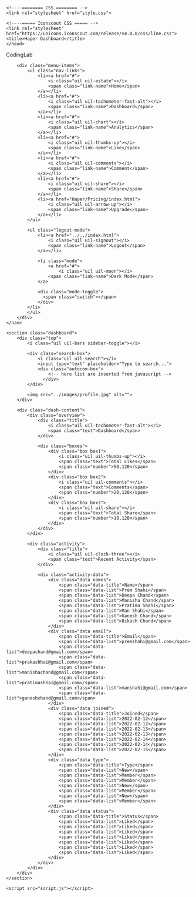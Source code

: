<!DOCTYPE html>
<html lang="en">
<head>
    <meta charset="UTF-8">
    <meta http-equiv="X-UA-Compatible" content="IE=edge">
    <meta name="viewport" content="width=device-width, initial-scale=1.0">
    
    <!----======== CSS ======== -->
    <link rel="stylesheet" href="style.css">
     
    <!----===== Iconscout CSS ===== -->
    <link rel="stylesheet" href="https://unicons.iconscout.com/release/v4.0.0/css/line.css">
    <title>Haper Dashboard</title>
    </head>
<body>
    <nav>
        <div class="logo-name">
            <div class="logo-image"> 
                <a href="Haper/profile/profile.html">
                <img src="../images/logo.png" alt="">
            </a>
            </div>
            <span class="logo_name">CodingLab</span>
        </div>

        <div class="menu-items">
            <ul class="nav-links">
                <li><a href="#">
                    <i class="uil uil-estate"></i>
                    <span class="link-name">Home</span>
                </a></li>
                <li><a href="#">
                    <i class="uil uil-tachometer-fast-alt"></i>
                    <span class="link-name">Dashboard</span>
                </a></li>
                <li><a href="#">
                    <i class="uil uil-chart"></i>
                    <span class="link-name">Analytics</span>
                </a></li>
                <li><a href="#">
                    <i class="uil uil-thumbs-up"></i>
                    <span class="link-name">Like</span>
                </a></li>
                <li><a href="#">
                    <i class="uil uil-comments"></i>
                    <span class="link-name">Comment</span>
                </a></li>
                <li><a href="#">
                    <i class="uil uil-share"></i>
                    <span class="link-name">Share</span>
                </a></li>
                <li><a href="Haper/Pricing/index.html">
                    <i class="uil uil-arrow-up"></i>
                    <span class="link-name">Upgrade</span>
                </a></li>
            </ul>
            
            <ul class="logout-mode">
                <li><a href="../../index.html">
                    <i class="uil uil-signout"></i>
                    <span class="link-name">Logout</span>
                </a></li>

                <li class="mode">
                    <a href="#">
                        <i class="uil uil-moon"></i>
                    <span class="link-name">Dark Mode</span>
                </a>

                <div class="mode-toggle">
                  <span class="switch"></span>
                </div>
            </li>
            </ul>
        </div>
    </nav>

    <section class="dashboard">
        <div class="top">
            <i class="uil uil-bars sidebar-toggle"></i>

            <div class="search-box">
                <i class="uil uil-search"></i>
                <input type="text" placeholder="Type to search...">
                <div class="autocom-box">
                    <!-- here list are inserted from javascript -->
                  </div>
            </div>
            
            <img src="../images/profile.jpg" alt="">
        </div>

        <div class="dash-content">
            <div class="overview">
                <div class="title">
                    <i class="uil uil-tachometer-fast-alt"></i>
                    <span class="text">Dashboard</span>
                </div>

                <div class="boxes">
                    <div class="box box1">
                        <i class="uil uil-thumbs-up"></i>
                        <span class="text">Total Likes</span>
                        <span class="number">50,120</span>
                    </div>
                    <div class="box box2">
                        <i class="uil uil-comments"></i>
                        <span class="text">Comments</span>
                        <span class="number">20,120</span>
                    </div>
                    <div class="box box3">
                        <i class="uil uil-share"></i>
                        <span class="text">Total Share</span>
                        <span class="number">10,120</span>
                    </div>
                </div>
            </div>

            <div class="activity">
                <div class="title">
                    <i class="uil uil-clock-three"></i>
                    <span class="text">Recent Activity</span>
                </div>

                <div class="activity-data">
                    <div class="data names">
                        <span class="data-title">Name</span>
                        <span class="data-list">Prem Shahi</span>
                        <span class="data-list">Deepa Chand</span>
                        <span class="data-list">Manisha Chand</span>
                        <span class="data-list">Pratima Shahi</span>
                        <span class="data-list">Man Shahi</span>
                        <span class="data-list">Ganesh Chand</span>
                        <span class="data-list">Bikash Chand</span>
                    </div>
                    <div class="data email">
                        <span class="data-title">Email</span>
                        <span class="data-list">premshahi@gmail.com</span>
                        <span class="data-list">deepachand@gmail.com</span>
                        <span class="data-list">prakashhai@gmail.com</span>
                        <span class="data-list">manishachand@gmail.com</span>
                        <span class="data-list">pratimashhai@gmail.com</span>
                        <span class="data-list">manshahi@gmail.com</span>
                        <span class="data-list">ganeshchand@gmail.com</span>
                    </div>
                    <div class="data joined">
                        <span class="data-title">Joined</span>
                        <span class="data-list">2022-02-12</span>
                        <span class="data-list">2022-02-12</span>
                        <span class="data-list">2022-02-13</span>
                        <span class="data-list">2022-02-13</span>
                        <span class="data-list">2022-02-14</span>
                        <span class="data-list">2022-02-14</span>
                        <span class="data-list">2022-02-15</span>
                    </div>
                    <div class="data type">
                        <span class="data-title">Type</span>
                        <span class="data-list">New</span>
                        <span class="data-list">Member</span>
                        <span class="data-list">Member</span>
                        <span class="data-list">New</span>
                        <span class="data-list">Member</span>
                        <span class="data-list">New</span>
                        <span class="data-list">Member</span>
                    </div>
                    <div class="data status">
                        <span class="data-title">Status</span>
                        <span class="data-list">Liked</span>
                        <span class="data-list">Liked</span>
                        <span class="data-list">Liked</span>
                        <span class="data-list">Liked</span>
                        <span class="data-list">Liked</span>
                        <span class="data-list">Liked</span>
                        <span class="data-list">Liked</span>
                    </div>
                </div>
            </div>
        </div>
    </section>

    <script src="script.js"></script>
</body>
</html>
